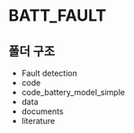 # BATT_FAULT

## 폴더 구조


- Fault detection
 - code
 - code_battery_model_simple
 - data
 - documents
 - literature
